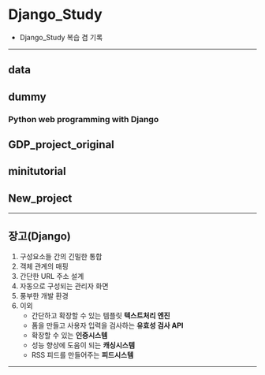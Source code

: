# Django_Study
- Django_Study 복습 겸 기록
---


## data

## dummy
### Python web programming with Django

## GDP_project_original

## minitutorial

## New_project

---
## 장고(Django)

1. 구성요소들 간의 긴밀한 통합 
2. 객체 관계의 매핑     
3. 간단한 URL 주소 설계    
4. 자동으로 구성되는 관리자 화면 
5. 풍부한 개발 환경
6. 이외
    - 간단하고 확장할 수 있는 템플릿 **텍스트처리 엔진**
    - 폼을 만들고 사용자 입력을 검사하는 **유효성 검사 API**
    - 확장할 수 있는 **인증시스템** 
    - 성능 향상에 도움이 되는 **캐싱시스템** 
    - RSS 피드를 만들어주는 **피드시스템**

---